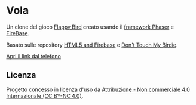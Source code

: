 # Vola

Un clone del gioco [Flappy Bird](http://en.wikipedia.org/wiki/Flappy_Bird) creato usando il [framework Phaser](http://phaser.io/) e [FireBase](https://firebase.google.com/).

Basato sulle repository [HTML5 and Firebase](https://github.com/The-Assembly/Build-a-simple-web-game-with-HTML5-and-Firebase) e [Don't Touch My Birdie](https://github.com/marksteve/dtmb).

[Apri il link dal telefono](https://satellitewav.github.io/provaflappy/)

## Licenza

Progetto concesso in licenza d'uso da [Attribuzione - Non commerciale 4.0 Internazionale (CC BY-NC 4.0)](https://creativecommons.org/licenses/by-nc/4.0/deed.it).
